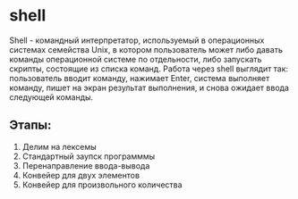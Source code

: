 # shell
   Shell - командный интерпретатор, используемый в операционных системах семейства Unix, в котором пользователь может либо давать команды операционной системе по отдельности, либо запускать скрипты, состоящие из списка команд. Работа через shell  выглядит так: пользователь вводит команду, нажимает Enter, система выполняет команду, пишет на экран результат выполнения, и снова ожидает ввода следующей команды.
## Этапы:
1. Делим на лексемы
2. Стандартный заупск программмы
3. Перенаправление ввода-вывода
4. Конвейер для двух элементов
5. Конвейер для произвольного количества
